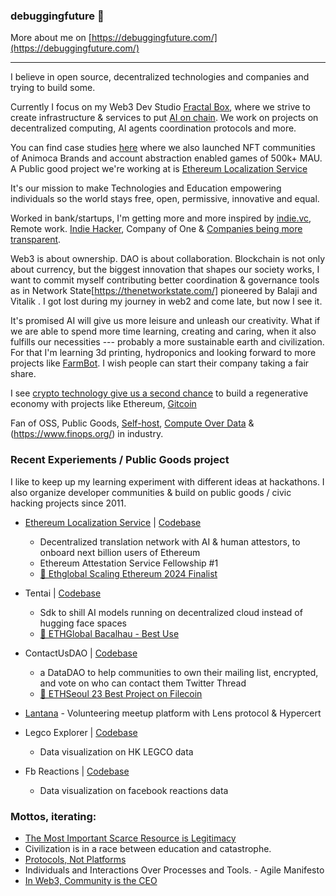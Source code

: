 ### debuggingfuture 👋

More about me on [https://debuggingfuture.com/](https://debuggingfuture.com/)

---

I believe in open source, decentralized technologies and companies and trying to build some.

Currently I focus on my Web3 Dev Studio [Fractal Box](https://fractal.box/), where we strive to create infrastructure & services to put [AI on chain](https://www.placeholder.vc/blog/2023/10/23/artificial-intelligence-belongs-onchain). We work on projects on decentralized computing, AI agents coordination protocols and more. 

You can find case studies [here](https://fractal.box/#case-studies) where we also launched NFT communities of Animoca Brands and account abstraction enabled games of 500k+ MAU. A Public good project we're working at is [Ethereum Localization Service](https://0xl10n.org/)

It\'s our mission to make Technologies and Education empowering individuals so the world stays free, open, permissive, innovative and equal.

Worked in bank/startups, I'm getting more and more inspired by [indie.vc](http://indie.vc/), Remote work. [Indie Hacker](https://www.indiehackers.com/), Company of One & [Companies being more transparent](https://www.slideshare.net/Bufferapp/buffer-culture-04).

Web3 is about ownership. DAO is about collaboration. Blockchain is not only about currency, but the biggest innovation that shapes our society works, I want to commit myself contributing better coordination & governance tools as in Network State[https://thenetworkstate.com/] pioneered by Balaji and Vitalik . I got lost during my journey in web2 and come late, but now I see it.

It\'s promised AI will give us more leisure and unleash our creativity. What if we are able to spend more time learning, creating and caring, when it also fulfills our necessities --- probably a more sustainable earth and civilization. For that I'm learning 3d printing, hydroponics and looking forward to more projects like [FarmBot](https://farm.bot/). I wish people can start their company taking a fair share.

I see [crypto technology give us a second chance](https://x.com/debuggingfuture/status/1786772431018840200) to build a regenerative economy with projects like Ethereum, [Gitcoin](https://gitcoin.co/) 


Fan of OSS, Public Goods, [Self-host](https://www.reddit.com/r/selfhosted/), [Compute Over Data](https://docs-ipfs-tech.ipns.dweb.link/concepts/cod/) & (https://www.finops.org/) in industry.


### Recent Experiements / Public Goods project
I like to keep up my learning experiment with different ideas at hackathons. I also organize developer communities & build on public goods / civic hacking projects since 2011.

- [Ethereum Localization Service](https://0xl10n.org/) | [Codebase](https://github.com/debuggingfuture/ethereum-l10n-service-ethglobal)
  - Decentralized translation network with AI & human attestors, to onboard next billion users of Ethereum
  - Ethereum Attestation Service Fellowship #1
  - [🥇 Ethglobal Scaling Ethereum 2024 Finalist](https://ethglobal.com/showcase/ethereuml10nservice-v65cs)
- Tentai | [Codebase](https://github.com/debuggingfuture/tentai)
  - Sdk to shill AI models running on decentralized cloud instead of hugging face spaces
  - [🥇 ETHGlobal Bacalhau - Best Use](https://ethglobal.com/showcase/tentai-ub5xn)
- ContactUsDAO | [Codebase](https://github.com/debuggingfuture/contact-us-dao)
  - a DataDAO to help communities to own their mailing list, encrypted, and vote on who can contact them Twitter Thread 
  - [🥇 ETHSeoul 23 Best Project on Filecoin](https://www.linkedin.com/pulse/your-mailing-list-community-building-datadao-ethseoul-lau)
- [Lantana](https://github.com/web3devcommunity/lantana-hacksg/) - Volunteering meetup platform with Lens protocol & Hypercert 
- Legco Explorer | [Codebase](https://github.com/initiumlab/legco-explorer)
  - Data visualization on HK LEGCO data

- Fb Reactions | [Codebase](https://github.com/debuggingfuture/fbreactions)
  - Data visualization on facebook reactions data


### Mottos, iterating:
- [The Most Important Scarce Resource is Legitimacy](https://vitalik.eth.limo/general/2021/03/23/legitimacy.html)
- Civilization is in a race between education and catastrophe.
- [Protocols, Not Platforms](https://knightcolumbia.org/content/protocols-not-platforms-a-technological-approach-to-free-speech)
- Individuals and Interactions Over Processes and Tools. - Agile Manifesto
- [In Web3, Community is the CEO](https://x.com/sandeepnailwal/status/1556698309867233280)
